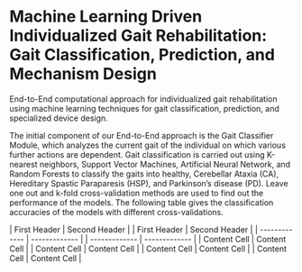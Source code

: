 # Machine Learning Driven Individualized Gait Rehabilitation: Gait Classification, Prediction, and Mechanism Design

End-to-End computational approach for individualized gait rehabilitation using machine learning techniques for gait classification, prediction, and specialized device design.

The initial component of our End-to-End approach is the Gait Classifier Module, which analyzes the current gait of the individual on which various further actions are dependent. Gait classification is carried out using K-nearest neighbors, Support Vector Machines, Artificial Neural Network, and Random Forests to classify the gaits into healthy, Cerebellar Ataxia (CA), Hereditary Spastic Paraparesis (HSP), and Parkinson’s disease (PD). Leave one out and k-fold cross-validation methods are used to find out the performance of the models.
The following table gives the classification accuracies of the models with different cross-validations.

| First Header  | Second Header | | First Header  | Second Header | 
| ------------- | ------------- | | ------------- | ------------- |
| Content Cell  | Content Cell  | | Content Cell  | Content Cell  |
| Content Cell  | Content Cell  | | Content Cell  | Content Cell  |
